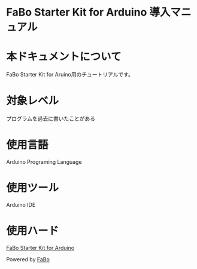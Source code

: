 FaBo Starter Kit for Arduino 導入マニュアル
=======

# 本ドキュメントについて

FaBo Starter Kit for Aruino用のチュートリアルです。

# 対象レベル

プログラムを過去に書いたことがある

# 使用言語

Arduino Programing Language

# 使用ツール

Arduino IDE

# 使用ハード

[FaBo Starter Kit for Arduino](http://www.fabo.io/002.html)


Powered by [FaBo](http://www.fabo.io)